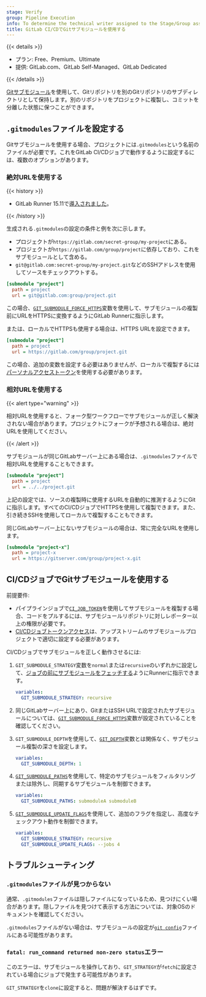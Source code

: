 ```yaml
---
stage: Verify
group: Pipeline Execution
info: To determine the technical writer assigned to the Stage/Group associated with this page, see https://handbook.gitlab.com/handbook/product/ux/technical-writing/#assignments
title: GitLab CI/CDでGitサブモジュールを使用する
---
```


{{< details >}}

- プラン: Free、Premium、Ultimate
- 提供: GitLab.com、GitLab Self-Managed、GitLab Dedicated

{{< /details >}}

[Gitサブモジュール](https://git-scm.com/book/en/v2/Git-Tools-Submodules)を使用して、Gitリポジトリを別のGitリポジトリのサブディレクトリとして保持します。別のリポジトリをプロジェクトに複製し、コミットを分離した状態に保つことができます。

## `.gitmodules`ファイルを設定する

Gitサブモジュールを使用する場合、プロジェクトには`.gitmodules`という名前のファイルが必要です。これをGitLab CI/CDジョブで動作するように設定するには、複数のオプションがあります。

### 絶対URLを使用する

{{< history >}}

- GitLab Runner 15.11で[導入されました](https://gitlab.com/gitlab-org/gitlab-runner/-/merge_requests/3198)。

{{< /history >}}

生成される`.gitmodules`の設定の条件と例を次に示します。

- プロジェクトが`https://gitlab.com/secret-group/my-project`にある。
- プロジェクトが`https://gitlab.com/group/project`に依存しており、これをサブモジュールとして含める。
- `git@gitlab.com:secret-group/my-project.git`などのSSHアドレスを使用してソースをチェックアウトする。

```ini
[submodule "project"]
  path = project
  url = git@gitlab.com:group/project.git
```

この場合、[`GIT_SUBMODULE_FORCE_HTTPS`](configure_runners.md#rewrite-submodule-urls-to-https)変数を使用して、サブモジュールの複製前にURLをHTTPSに変換するようにGitLab Runnerに指示します。

または、ローカルでHTTPSも使用する場合は、HTTPS URLを設定できます。

```ini
[submodule "project"]
  path = project
  url = https://gitlab.com/group/project.git
```

この場合、追加の変数を設定する必要はありませんが、ローカルで複製するには[パーソナルアクセストークン](../../user/profile/personal_access_tokens.md)を使用する必要があります。

### 相対URLを使用する

{{< alert type="warning" >}}

相対URLを使用すると、フォーク型ワークフローでサブモジュールが正しく解決されない場合があります。プロジェクトにフォークが予想される場合は、絶対URLを使用してください。

{{< /alert >}}

サブモジュールが同じGitLabサーバー上にある場合は、`.gitmodules`ファイルで相対URLを使用することもできます。

```ini
[submodule "project"]
  path = project
  url = ../../project.git
```

上記の設定では、ソースの複製時に使用するURLを自動的に推測するようにGitに指示します。すべてのCI/CDジョブでHTTPSを使用して複製できます。また、引き続きSSHを使用してローカルで複製することもできます。

同じGitLabサーバー上にないサブモジュールの場合は、常に完全なURLを使用します。

```ini
[submodule "project-x"]
  path = project-x
  url = https://gitserver.com/group/project-x.git
```

## CI/CDジョブでGitサブモジュールを使用する

前提要件: 

- パイプラインジョブで[`CI_JOB_TOKEN`](../jobs/ci_job_token.md)を使用してサブモジュールを複製する場合、コードをプルするには、サブモジュールリポジトリに対しレポーター以上の権限が必要です。
- [CI/CDジョブトークンアクセス](../jobs/ci_job_token.md#control-job-token-access-to-your-project)は、アップストリームのサブモジュールプロジェクトで適切に設定する必要があります。

CI/CDジョブでサブモジュールを正しく動作させるには:

1. `GIT_SUBMODULE_STRATEGY`変数を`normal`または`recursive`のいずれかに設定して、[ジョブの前にサブモジュールをフェッチする](configure_runners.md#git-submodule-strategy)ようにRunnerに指示できます。

   ```yaml
   variables:
     GIT_SUBMODULE_STRATEGY: recursive
   ```

1. 同じGitLabサーバー上にあり、GitまたはSSH URLで設定されたサブモジュールについては、[`GIT_SUBMODULE_FORCE_HTTPS`](configure_runners.md#rewrite-submodule-urls-to-https)変数が設定されていることを確認してください。

1. `GIT_SUBMODULE_DEPTH`を使用して、[`GIT_DEPTH`](configure_runners.md#shallow-cloning)変数とは関係なく、サブモジュール複製の深さを設定します。

   ```yaml
   variables:
     GIT_SUBMODULE_DEPTH: 1
   ```

1. [`GIT_SUBMODULE_PATHS`](configure_runners.md#sync-or-exclude-specific-submodules-from-ci-jobs)を使用して、特定のサブモジュールをフィルタリングまたは除外し、同期するサブモジュールを制御できます。

   ```yaml
   variables:
     GIT_SUBMODULE_PATHS: submoduleA submoduleB
   ```

1. [`GIT_SUBMODULE_UPDATE_FLAGS`](configure_runners.md#git-submodule-update-flags)を使用して、追加のフラグを指定し、高度なチェックアウト動作を制御できます。

   ```yaml
   variables:
     GIT_SUBMODULE_STRATEGY: recursive
     GIT_SUBMODULE_UPDATE_FLAGS: --jobs 4
   ```

## トラブルシューティング

### `.gitmodules`ファイルが見つからない

通常、`.gitmodules`ファイルは隠しファイルになっているため、見つけにくい場合があります。隠しファイルを見つけて表示する方法については、対象OSのドキュメントを確認してください。

`.gitmodules`ファイルがない場合は、サブモジュールの設定が[`git config`](https://www.atlassian.com/git/tutorials/setting-up-a-repository/git-config)ファイルにある可能性があります。

### `fatal: run_command returned non-zero status`エラー

このエラーは、サブモジュールを操作しており、`GIT_STRATEGY`が`fetch`に設定されている場合にジョブで発生する可能性があります。

`GIT_STRATEGY`を`clone`に設定すると、問題が解決するはずです。
